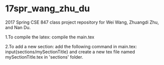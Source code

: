 # 17spr_wang_zhu_du
2017 Spring CSE 847 class project repository for Wei Wang, Zhuangdi Zhu, and Nan Du. 

1.To compile the latex: compile the main.tex

2.To add a new section: add the following command in main.tex:   input{sections/mySectionTitle} and create a new tex file named mySectionTitle.tex in 'sections' folder.
